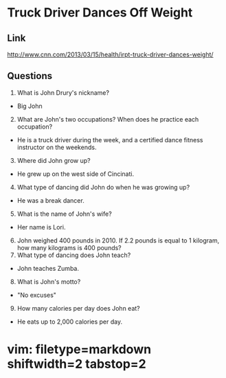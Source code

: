 # Truck Driver Dances Off Weight #

## Link ##
http://www.cnn.com/2013/03/15/health/irpt-truck-driver-dances-weight/

## Questions ##
1. What is John Drury's nickname?
  - Big John
2. What are John's two occupations?  When does he practice each occupation?
  - He is a truck driver during the week, and a certified dance fitness
    instructor on the weekends.
3. Where did John grow up?
  - He grew up on the west side of Cincinati.
4. What type of dancing did John do when he was growing up?
  - He was a break dancer.
5. What is the name of John's wife?
  - Her name is Lori.
6. John weighed 400 pounds in 2010.  If 2.2 pounds is equal to 1 kilogram, how
  many kilograms is 400 pounds?
7. What type of dancing does John teach?
  - John teaches Zumba.
8. What is John's motto?
  - "No excuses"
9. How many calories per day does John eat?
  - He eats up to 2,000 calories per day.

# vim: filetype=markdown shiftwidth=2 tabstop=2
